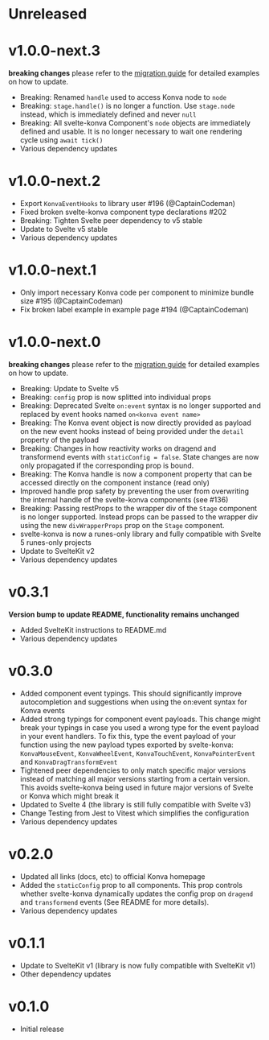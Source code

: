 # Unreleased

# v1.0.0-next.3

**breaking changes** please refer to the [migration guide](./docs/svelte-konva-v1-migration.md) for detailed examples on how to update.

- Breaking: Renamed `handle` used to access Konva node to `node`
- Breaking: `stage.handle()` is no longer a function. Use `stage.node` instead, which is immediately defined and never `null`
- Breaking: All svelte-konva Component's `node` objects are immediately defined and usable. It is no longer necessary to wait one rendering cycle using `await tick()`
- Various dependency updates

# v1.0.0-next.2

- Export `KonvaEventHooks` to library user #196 (@CaptainCodeman)
- Fixed broken svelte-konva component type declarations #202
- Breaking: Tighten Svelte peer dependency to v5 stable
- Update to Svelte v5 stable
- Various dependency updates

# v1.0.0-next.1

- Only import necessary Konva code per component to minimize bundle size #195 (@CaptainCodeman)
- Fix broken label example in example page #194 (@CaptainCodeman)

# v1.0.0-next.0

**breaking changes** please refer to the [migration guide](./docs/svelte-konva-v1-migration.md) for detailed examples on how to update.

- Breaking: Update to Svelte v5
- Breaking: `config` prop is now splitted into individual props
- Breaking: Deprecated Svelte `on:event` syntax is no longer supported and replaced by event hooks named `on<konva event name>`
- Breaking: The Konva event object is now directly provided as payload on the new event hooks instead of being provided under the `detail` property of the payload
- Breaking: Changes in how reactivity works on dragend and transformend events with `staticConfig = false`. State changes are now only propagated if the corresponding prop is bound.
- Breaking: The Konva handle is now a component property that can be accessed directly on the component instance (read only)
- Improved handle prop safety by preventing the user from overwriting the internal handle of the svelte-konva components (see #136)
- Breaking: Passing restProps to the wrapper div of the `Stage` component is no longer supported. Instead props can be passed to the wrapper div using the new `divWrapperProps` prop on the `Stage` component.
- svelte-konva is now a runes-only library and fully compatible with Svelte 5 runes-only projects
- Update to SvelteKit v2
- Various dependency updates

# v0.3.1

**Version bump to update README, functionality remains unchanged**

- Added SvelteKit instructions to README.md
- Various dependency updates

# v0.3.0

- Added component event typings. This should significantly improve autocompletion and suggestions when using the on:event syntax for Konva events
- Added strong typings for component event payloads. This change might break your typings in case you used a wrong type for the event payload in your event handlers. To fix this, type the event payload of your function using the new payload types exported by svelte-konva: `KonvaMouseEvent`, `KonvaWheelEvent`, `KonvaTouchEvent`, `KonvaPointerEvent` and `KonvaDragTransformEvent`
- Tightened peer dependencies to only match specific major versions instead of matching all major versions starting from a certain version. This avoids svelte-konva being used in future major versions of Svelte or Konva which might break it
- Updated to Svelte 4 (the library is still fully compatible with Svelte v3)
- Change Testing from Jest to Vitest which simplifies the configuration
- Various dependency updates

# v0.2.0

- Updated all links (docs, etc) to official Konva homepage
- Added the `staticConfig` prop to all components. This prop controls whether svelte-konva dynamically updates the config prop on `dragend` and `transformend` events (See README for more details).
- Various dependency updates

# v0.1.1

- Update to SvelteKit v1 (library is now fully compatible with SvelteKit v1)
- Other dependency updates

# v0.1.0

- Initial release
